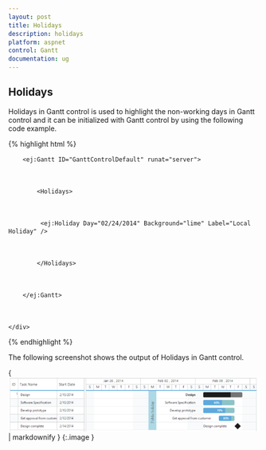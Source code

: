 ```yaml
---
layout: post
title: Holidays
description: holidays
platform: aspnet
control: Gantt
documentation: ug
---
```


## Holidays

Holidays in Gantt control is used to highlight the non-working days in Gantt control and it can be initialized with Gantt control by using the following code example.







{% highlight html %}



<div style="width:100%;height:100%;overflow:visible;">                  



        <ej:Gantt ID="GanttControlDefault" runat="server">



            <Holidays>



             <ej:Holiday Day="02/24/2014" Background="lime" Label="Local Holiday" />



            </Holidays>



        </ej:Gantt>        



    </div>   





{% endhighlight %}



The following screenshot shows the output of Holidays in Gantt control.



{ ![](Holidays_images/Holidays_img1.png) | markdownify }
{:.image }


